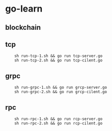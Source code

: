 # go-learn

## blockchain

## tcp
```
    sh run-tcp-1.sh && go run tcp-server.go
    sh run-tcp-2.sh && go run tcp-cilent.go

```

## grpc

```
    sh run-grpc-1.sh && go run grcp-server.go
    sh run-grpc-2.sh && go run grcp-cilent.go

```

## rpc

```
    sh run-rpc-1.sh && go run rcp-server.go
    sh run-rpc-2.sh && go run rcp-cilent.go

```